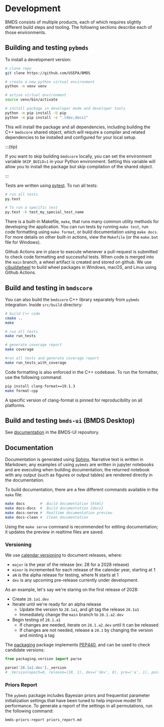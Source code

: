 # Development

BMDS consists of multiple products, each of which requires slightly different build steps and tooling. The following sections describe each of those environments.

## Building and testing `pybmds`

To install a development version:

```bash
# clone repo
git clone https://github.com/USEPA/BMDS

# create a new python virtual environment
python -m venv venv

# active virtual environment
source venv/bin/activate

# install package in developer mode and developer tools
python -m pip install -U pip
python -m pip install -e ".[dev,docs]"
```

This will install the package and all dependencies, including building the C++ `bmdscore` shared object, which will require a compiler and related dependencies to be installed and configured for your local setup.

:::{tip}

If you want to skip building `bmdscore` locally, you can set the environment variable `SKIP_BUILD=1` in your Python environment. Setting this variable will allow you to install the package but skip compilation of the shared object.

:::

Tests are written using [pytest](http://doc.pytest.org/en/latest/). To run all tests:

```bash
# run all tests
py.test

# To run a specific test
py.test -k test_my_special_test_name
```

There is a built-in Makefile, ``make``, that runs many common utility methods for developing the application. You can run tests by running `make test`, run code formatting using `make format`, or build documentation using `make docs`. For more details on other built-in actions, view the `Makefile` (or the `make.bat` file for Windows).

Github Actions are in place to execute whenever a pull-request is submitted to check code formatting and successful tests. When code is merged into the `main` branch, a wheel artifact is created and stored on github. We use [cibuildwheel](https://cibuildwheel.pypa.io/en/stable/) to build wheel packages in Windows, macOS, and Linux using Github Actions.

## Build and testing in `bmdscore`

You can also build the `bmdscore` C++ library separately from `pybmds` integration. Inside `src/build` directory:

```bash
# build C++ code
cmake ..
make

# run all tests
make run_tests

# generate coverage report
make coverage

#run all tests and generate coverage report
make run_tests_with_coverage
```

Code formatting is also enforced in the C++ codebase. To run the formatter, use the following command:

```bash
pip install clang-format==19.1.3
make format-cpp
```

A specific version of clang-format is pinned for reproducibility on all platforms.

## Build and testing `bmds-ui` (BMDS Desktop)

See [documentation](https://github.com/USEPA/BMDS-UI/blob/main/docs/development.md) in the BMDS-UI repository.

## Documentation

Documentation is generated using [Sphinx](https://www.sphinx-doc.org/). Narrative text is written in Markdown; any examples of using `pybmds` are written in jupyter notebooks and are executing when building documentation; the returned notebook with any output (such as figures or output tables) are rendered directly in the documentation.

To build documentation, there are a few different commands available in the `make` file:

```bash
make docs       #  Build documentation {html}
make docs-docx  #  Build documentation {docx}
make docs-serve #  Realtime documentation preview
make docs-clean #  Clean documentation
```

Using the `make serve` command is recommended for editing documentation; it updates the preview in realtime files are saved.

### Versioning

We use [calendar versioning](https://calver.org/) to document releases, where:

* `major` is the year of the release (ex: 28 for a 2028 release)
* `minor` is incremented for each release of the calendar year, starting at 1
* `aN` is the alpha release for testing, where N starts at 1
* `dev` is any upcoming pre-release currently under development.

As an example, let's say we're staring on the first release of 2028:

* Create `28.1a1.dev`
* Iterate until we're ready for an alpha release
    * Update the version to `28.1a1`, and git tag the release `28.1a1`
    * Immediately change the `main` branch to `28.1.a2.dev`
* Begin testing of `28.1.a1`
    * If changes are needed, iterate on `28.1.a2.dev` until it can be released
    * If changes are not needed, release a `28.1` by changing the version and minting a tag

The [packaging](https://packaging.pypa.io/en/stable/index.html) package implements [PEP440](https://peps.python.org/pep-0440/), and can be used to check candidate versions:

```python
from packaging.version import parse

parse('28.1a1.dev')._version
# _Version(epoch=0, release=(28, 1), dev=('dev', 0), pre=('a', 1), post=None, local=None)
```

### Priors Report

The `pybmds` package includes Bayesian priors and frequentist parameter initialization settings that have been tuned to help improve model fit performance. To generate a report of the settings in all permutations, run the following command:

```bash
bmds-priors-report priors_report.md
```


